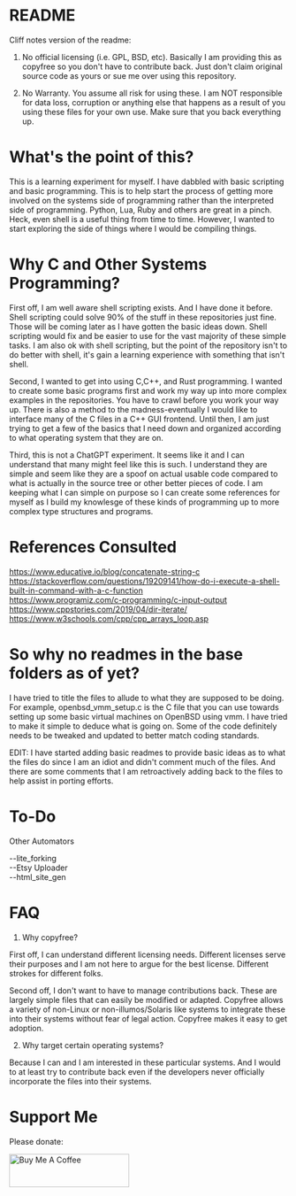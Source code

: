 README
======

Cliff notes version of the readme:

1. No official licensing (i.e. GPL, BSD, etc). Basically I am providing this as copyfree so you don't have to contribute back. Just don't claim original source code as yours or sue me over using this repository.

2. No Warranty. You assume all risk for using these. I am NOT responsible for data loss, corruption or anything else that happens as a result of you using these files for your own use. Make sure that you back everything up.

What's the point of this?
=========================

This is a learning experiment for myself. I have dabbled with basic scripting and basic programming. This is to help start the process of getting more involved on the systems side of programming rather than the interpreted side of programming. Python, Lua, Ruby and others are great in a pinch. Heck, even shell is a useful thing from time to time. However, I wanted to start exploring the side of things where I would be compiling things. 

Why C and Other Systems Programming?
====================================

First off, I am well aware shell scripting exists. And I have done it before. Shell scripting could solve 90% of the stuff in these repositories just fine. Those will be coming later as I have gotten the basic ideas down. Shell scripting would fix and be easier to use for the vast majority of these simple tasks. I am also ok with shell scripting, but the point of the repository isn't to do better with shell, it's gain a learning experience with something that isn't shell. 

Second, I wanted to get into using C,C++, and Rust programming. I wanted to create some basic programs first and work my way up into more complex examples in the repositories. You have to crawl before you work your way up. There is also a method to the madness-eventually I would like to interface many of the C files in a C++ GUI frontend. Until then, I am just trying to get a few of the basics that I need down and organized according to what operating system that they are on. 

Third, this is not a ChatGPT experiment. It seems like it and I can understand that many might feel like this is such. I understand they are simple and seem like they are a spoof on actual usable code compared to what is actually in the source tree or other better pieces of code. I am keeping what I can simple on purpose so I can create some references for myself as I build my knowlesge of these kinds of programming up to more complex type structures and programs.

References Consulted
====================

https://www.educative.io/blog/concatenate-string-c<br>
https://stackoverflow.com/questions/19209141/how-do-i-execute-a-shell-built-in-command-with-a-c-function<br>
https://www.programiz.com/c-programming/c-input-output<br>
https://www.cppstories.com/2019/04/dir-iterate/<br>
https://www.w3schools.com/cpp/cpp_arrays_loop.asp<br>

So why no readmes in the base folders as of yet?
======================================

I have tried to title the files to allude to what they are supposed to be doing. For example, openbsd_vmm_setup.c is the C file that you can use towards setting up some basic virtual machines on OpenBSD using vmm. I have tried to make it simple to deduce what is going on. Some of the code definitely needs to be tweaked and updated to better match coding standards.

EDIT: I have started adding basic readmes to provide basic ideas as to what the files do since I am an idiot and didn't comment much of the files. And there are some comments that I am retroactively adding back to the files to help assist in porting efforts. 

To-Do
=====

Other Automators

--lite_forking<br>
--Etsy Uploader<br>
--html_site_gen<br>

FAQ
===

1. Why copyfree?

First off, I can understand different licensing needs. Different licenses serve their purposes and I am not here to argue for the best license. Different strokes for different folks.

Second off, I don't want to have to manage contributions back. These are largely simple files that can easily be modified or adapted. Copyfree allows a variety of non-Linux or non-illumos/Solaris like systems to integrate these into their systems without fear of legal action. Copyfree makes it easy to get adoption.

2. Why target certain operating systems?

Because I can and I am interested in these particular systems. And I would to at least try to contribute back even if the developers never officially incorporate the files into their systems. 

Support Me
==========

Please donate:

<a href="https://www.buymeacoffee.com/mdcarroll6P" target="_blank"><img src="https://cdn.buymeacoffee.com/buttons/v2/default-violet.png" alt="Buy Me A Coffee" style="height: 60px !important;width: 217px !important;" ></a>
